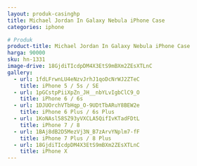 ```yaml
---
layout: produk-casinghp
title: Michael Jordan In Galaxy Nebula iPhone Case
categories: iphone

# Produk
product-title: Michael Jordan In Galaxy Nebula iPhone Case
harga: 90000
sku: hn-1331
image-drive: 18GjdiTIcdpDM4X3EtS9mBXm2ZEsXTLnC
gallery:
  - url: 1fdLFrwnLU4eNzvJrhJ1qoDcNrWJ2ZTeC
    title: iPhone 5 / 5s / SE
  - url: 1pGCstpPiiXpZn_JH__nbYLvIgbClC9_O
    title: iPhone 6 / 6s
  - url: 1DJUOrchVTbHqp_O-9UDtTbARuY8BEW2e
    title: iPhone 6 Plus / 6s Plus
  - url: 1KoNAsl58SZ93yVXCLA5QifIvKTadFDtL
    title: iPhone 7 / 8
  - url: 1BAj8dB2D5MezVj3N_B7zArvYNplm7-fF
    title: iPhone 7 Plus / 8 Plus
  - url: 18GjdiTIcdpDM4X3EtS9mBXm2ZEsXTLnC
    title: iPhone X
---
```

